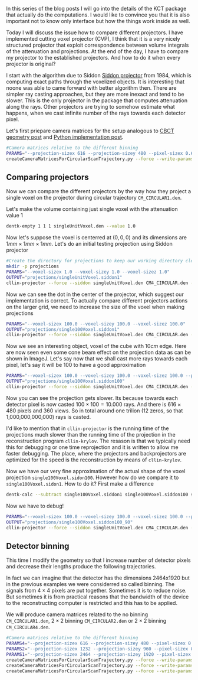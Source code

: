 <!--
.. title: KCT internals 1 comparing projectors
.. slug: kct-internals-1-comparing-projectors
.. date: 2021-09-20 09:14:20 UTC+02:00
.. tags: kct_internals
.. category: 
.. link: 
.. description: 
.. type: text
.. status: draft
.. has_math: true
-->

In this series of the blog posts I will go into the details of the KCT package that actually do the computations. I would like to convince you that it is also important not to know only interface but how the things work inside as well.

Today I will discuss the issue how to compare different projectors. I have implemented cutting voxel projector (CVP), I think that it is a very nicely structured projector that exploit correspondence between volume integrals of the attenuation and projections. At the end of the day, I have to compare my projector to the established projectors. And how to do it when every projector is original?

I start with the algorithm due to Siddon [Siddon projector](https://doi.org/10.1118/1.595715) from 1984, which is computing exact paths through the voxelized objects. It is interesting that noone was able to came forward with better algorithm then. There are simpler ray casting approaches, but they are more inexact and tend to be slower. This is the only projector in the package that computes attenuation along the rays. Other projectors are trying to somehow estimate what happens, when we cast infinite number of the rays towards each detector pixel.

Let's first priepare camera matrices for the setup analogous to [CBCT geometry post](link:://slug//working-with-kct-cbct-2-projective-geometry-and-camera-matrices-to-describe-ct-geometry) and [Python implementation post](working-with-kct-cbct-3-python-implementation-of-circular-ct-trajectory). 


```bash
#Camera matrices relative to the different binning
PARAMS="--projection-sizex 616 --projection-sizey 480 --pixel-sizex 0.616 --pixel-sizey 0.616"
createCameraMatricesForCircularScanTrajectory.py --force --write-params-file $PARAMS CM4_CIRCULAR.den
```

## Comparing projectors
Now we can compare the different projectors by the way how they project a single voxel on the projector during circular trajectory `CM_CIRCULAR1.den`.

Let's make the volume containing just single voxel with the attenuation value $1$
```bash
dentk-empty 1 1 1 singleUnitVoxel.den --value 1.0
```

Now let's suppose the voxel is centerred at $(0,0,0)$ and its dimensions are $1mm \times 1mm \times 1mm$. Let's do an initial testing projection using Siddon projector
```bash
#Create the directory for projections to keep our working directory cleaner
mkdir -p projections
PARAMS="--voxel-sizex 1.0 --voxel-sizey 1.0 --voxel-sizez 1.0"
OUTPUT="projections/singleUnitVoxel.siddon1"
cllin-projector --force --siddon singleUnitVoxel.den CM4_CIRCULAR.den --projection-sizex 616 --projection-sizey 480 $PARAMS $OUTPUT
```
Now we can see the dot in the center of the projector, which suggest our implementation is correct. To actually compare different projectors actions on the larger grid, we need to increase the size of the voxel when making projections
```bash
PARAMS="--voxel-sizex 100.0 --voxel-sizey 100.0 --voxel-sizez 100.0"
OUTPUT="projections/single100Voxel.siddon1"
cllin-projector --force --siddon singleUnitVoxel.den CM4_CIRCULAR.den --projection-sizex 616 --projection-sizey 480 $PARAMS $OUTPUT
```
Now we see an interesting object, voxel of the cube with $10cm$ edge. Here are now seen even some cone beam effect on the projection data as can be shown in ImageJ.
Let's say now that we shall cast more rays towards each pixel, let's say it will be 100 to have a good approximation 
```bash
PARAMS="--voxel-sizex 100.0 --voxel-sizey 100.0 --voxel-sizez 100.0 --probes-per-edge 100"
OUTPUT="projections/single100Voxel.siddon100"
cllin-projector --force --siddon singleUnitVoxel.den CM4_CIRCULAR.den --projection-sizex 616 --projection-sizey 480 $PARAMS $OUTPUT
```
Now you can see the projection gets slower. Its because towards each detector pixel is now casted $100 \times 100 = 10.000$ rays. And there is $616 \times 480$ pixels and $360$ views. So in total around one trilion (12 zeros, so that 1,000,000,000,000) rays is casted.


I'd like to mention that in `cllin-projector` is the running time of the projections much slower than the running time of the projection in the reconstruction program `cllin-krylov`. The resason is that we typically need this for debugging or one time reprojection and it is written to allow me faster debugging. The place, where the projectors and backprojectors are optimized for the speed is the reconstruction by means of `cllin-krylov`.

Now we have our very fine approximation of the actual shape of the voxel projection `single100Voxel.sidon100`. However how do we compare it to `single100Voxel.sidon1`. How to do it? First make a difference 
```bash
dentk-calc --subtract single100Voxel.siddon1 single100Voxel.siddon100 single100Voxel.siddon1_minus_siddon100
```
Now we have to debug!
```bash
PARAMS="--voxel-sizex 100.0 --voxel-sizey 100.0 --voxel-sizez 100.0 --probes-per-edge 100 --frames 90"
OUTPUT="projections/single100Voxel.siddon100_90"
cllin-projector --force --siddon singleUnitVoxel.den CM4_CIRCULAR.den --projection-sizex 616 --projection-sizey 480 $PARAMS $OUTPUT
```




## Detector binning
This time I modify the geometry so that I increase number of detector pixels and decrease their lengths produce the following trajectories.

In fact we can imagine that the detector has the dimensions 2464x1920 but in the previous examples we were considerred so called binning. The signals from $4 \times 4$  pixels are put together. Sometimes it is to reduce noise. But sometimes it is from practical reasons that the bandwidth of the device to the reconstructing computer is restricted and this has to be applied.

We will produce camera matrices related to the no binning `CM_CIRCULAR1.den`, $2 \times 2$ binning `CM_CIRCULAR2.den` or $2 \times 2$ binning `CM_CIRCULAR4.den`.

```bash
#Camera matrices relative to the different binning
PARAMS4="--projection-sizex 616 --projection-sizey 480 --pixel-sizex 0.616 --pixel-sizey 0.616"
PARAMS2="--projection-sizex 1232 --projection-sizey 960 --pixel-sizex 0.308 --pixel-sizey 0.308"
PARAMS1="--projection-sizex 2464 --projection-sizey 1920 --pixel-sizex 0.154 --pixel-sizey 0.154"
createCameraMatricesForCircularScanTrajectory.py --force --write-params-file $PARAMS4 CM_CIRCULAR4.den
createCameraMatricesForCircularScanTrajectory.py --force --write-params-file $PARAMS2 CM_CIRCULAR2.den
createCameraMatricesForCircularScanTrajectory.py --force --write-params-file $PARAMS1 CM_CIRCULAR1.den
```
